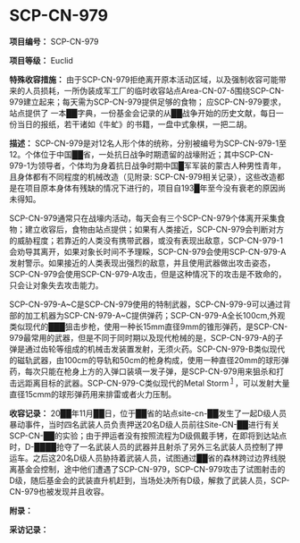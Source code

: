 # SCP-CN-979

**项目编号：**  SCP-CN-979

**项目等级：**  Euclid

**特殊收容措施：** 由于SCP-CN-979拒绝离开原本活动区域，以及强制收容可能带来的人员损耗，一所伪装成军工厂的临时收容站点Area-CN-07-δ围绕SCP-CN-979建立起来；每天需为SCP-CN-979提供足够的食物； 应SCP-CN-979要求，站点提供了 一本██字典，一份基金会记录的从██战争开始的历史文献，每日一份当日的报纸，若干诸如《牛虻》的书籍，一盘中式象棋，一把二胡。

**描述：** SCP-CN-979是对12名人形个体的统称，分别被编号为SCP-CN-979-1至12。个体位于中国██省，一处抗日战争时期遗留的战壕附近；其中SCP-CN-979-1为领导者，个体均为身着抗日战争时期中国█军军装的蒙古人种男性青年，且身体都有不同程度的机械改造（见附录: SCP-CN-979相关记录），这些改造都是在项目原本身体有残缺的情况下进行的，项目自193█年至今没有衰老的原因尚未得知。

SCP-CN-979通常只在战壕内活动，每天会有三个SCP-CN-979个体离开采集食物；建立收容后，食物由站点提供；如果有人类接近，SCP-CN-979会判断对方的威胁程度；若靠近的人类没有携带武器，或没有表现出敌意，SCP-CN-979-1会劝导其离开，如果对象长时间不予理睬，SCP-CN-979会使用SCP-CN-979-A发射警示。如果接近的人类表现出强烈的敌意，并且使用武器做出攻击姿态，SCP-CN-979会使用SCP-CN-979-A攻击，但是这种情况下的攻击是不致命的，只会让对象失去攻击能力。

SCP-CN-979-A~C是SCP-CN-979使用的特制武器，SCP-CN-979-9可以通过背部的加工机器为SCP-CN-979-A~C提供弹药；SCP-CN-979-A全长100cm,外观类似现代的███狙击步枪，使用一种长15mm直径9mm的锥形弹药，是SCP-CN-979最常用的武器，但是不同于同时期以及现代枪械的是，SCP-CN-979-A的子弹是通过齿轮等组成的机械击发装置发射，无须火药。SCP-CN-979-B类似现代的磁轨武器，由100cm的导轨和50cm的枪身构成，使用一种直径20mm的球形弹药，每次只能在枪身上方的入弹口装填一发子弹，是SCP-CN-979用来狙杀和打击远距离目标的武器。SCP-CN-979-C类似现代的Metal Storm<sup class='footnoteref'>
 <a shape='rect' class='footnoteref' id='footnoteref-1' href='javascript:;' onclick='WIKIDOT.page.utils.scrollToReference(&apos;footnote-1&apos;)'>1</a>
</sup>，可以发射大量直径15cmm的球形弹药用来排雷或者火力压制。

**收容记录：** 20██年11月██日，位于██省的站点site-cn-██发生了一起D级人员暴动事件，当时四名武装人员负责押送20名D级人员前往Site-CN-██进行有关SCP-CN-██的实验；由于押运者没有按照流程为D级佩戴手铐，在即将到达站点时，D-████抢夺了一名武装人员的武器并且射杀了另外三名武装人员控制了押运车。之后这20名D级人员胁持着武装人员，试图通过██省的森林跨过边界线脱离基金会控制，途中他们遭遇了SCP-CN-979，SCP-CN-979攻击了试图射击的D级，随后基金会的武装直升机赶到，当场处决所有D级，解救了武装人员，SCP-CN-979也被发现并且收容。

**附录：** 


**采访记录：** 






